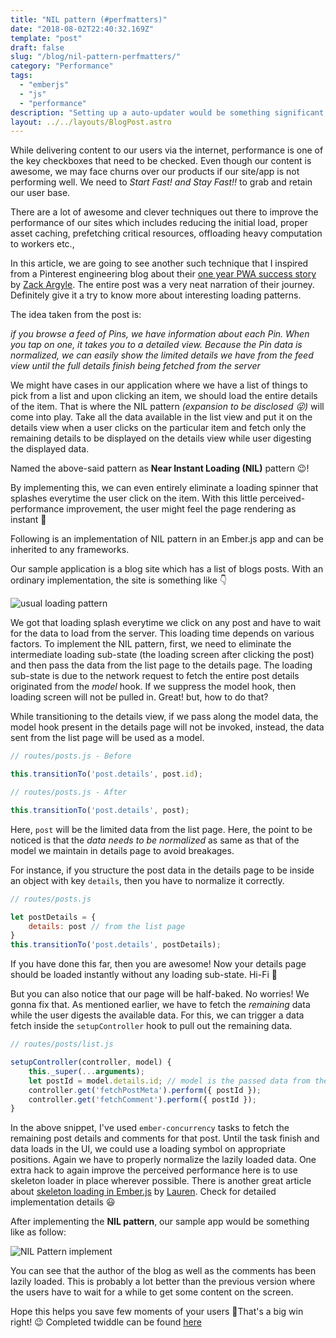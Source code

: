 ```yaml
---
title: "NIL pattern (#perfmatters)"
date: "2018-08-02T22:40:32.169Z"
template: "post"
draft: false
slug: "/blog/nil-pattern-perfmatters/"
category: "Performance"
tags:
  - "emberjs"
  - "js"
  - "performance"
description: "Setting up a auto-updater would be something significant in many case and this post is all about setting up a auto updater successfully!"
layout: ../../layouts/BlogPost.astro
---
```


While delivering content to our users via the internet, performance is one of the key checkboxes that need to be checked. Even though our content is awesome, we may face churns over our products if our site/app is not performing well. We need to *Start Fast! and Stay Fast!!* to grab and retain our user base.


There are a lot of awesome and clever techniques out there to improve the performance of our sites which includes reducing the initial load, proper asset caching, prefetching critical resources, offloading heavy computation to workers etc., 

In this article, we are going to see another such technique that I inspired from a Pinterest engineering blog about their [one year PWA success story](https://medium.com/@Pinterest_Engineering/a-one-year-pwa-retrospective-f4a2f4129e05) by [Zack Argyle](https://twitter.com/ZackArgyle). The entire post was a very neat narration of their journey. Definitely give it a try to know more about interesting loading patterns.

The idea taken from the post is:

*if you browse a feed of Pins, we have information about each Pin. When you tap on one, it takes you to a detailed view. Because the Pin data is normalized, we can easily show the limited details we have from the feed view until the full details finish being fetched from the server*

We might have cases in our application where we have a list of things to pick from a list and upon clicking an item, we should load the entire details of the item. That is where the NIL pattern _(expansion to be disclosed 😜)_ will come into play. Take all the data available in the list view and put it on the details view when a user clicks on the particular item and fetch only the remaining details to be displayed on the details view while user digesting the displayed data.

Named the above-said pattern as **Near Instant Loading (NIL)** pattern 😉!

By implementing this, we can even entirely eliminate a loading spinner that splashes everytime the user click on the item. With this little perceived-performance improvement, the user might feel the page rendering as instant 💪

Following is an implementation of NIL pattern in an Ember.js app and can be inherited to any frameworks.

Our sample application is a blog site which has a list of blogs posts. With an ordinary implementation, the site is something like 👇

![usual loading pattern](https://thepracticaldev.s3.amazonaws.com/i/q6rzlkdcbeh1m47hp252.gif)


We got that loading splash everytime we click on any post and have to wait for the data to load from the server. This loading time depends on various factors. To implement the NIL pattern, first, we need to eliminate the intermediate loading sub-state (the loading screen after clicking the post) and then pass the data from the list page to the details page. The loading sub-state is due to the network request to fetch the entire post details originated from the *model* hook. If we suppress the model hook, then loading screen will not be pulled in. Great! but, how to do that?

While transitioning to the details view, if we pass along the model data, the model hook present in the details page will not be invoked, instead, the data sent from the list page will be used as a model.

```js
// routes/posts.js - Before

this.transitionTo('post.details', post.id);
```  

```js
// routes/posts.js - After

this.transitionTo('post.details', post);
```  

Here, `post` will be the limited data from the list page. Here, the point to be noticed is that the _data needs to be normalized_ as same as that of the model we maintain in details page to avoid breakages.

For instance, if you structure the post data in the details page to be inside an object with key `details`, then you have to normalize it correctly.


```js
// routes/posts.js

let postDetails = {
    details: post // from the list page
}
this.transitionTo('post.details', postDetails);
```

If you have done this far, then you are awesome! Now your details page should be loaded instantly without any loading sub-state. Hi-Fi 🙌

But you can also notice that our page will be half-baked. No worries! We gonna fix that. As mentioned earlier, we have to fetch the *remaining* data while the user digests the available data. For this, we can trigger a data fetch inside the `setupController` hook to pull out the remaining data.


```js
// routes/posts/list.js

setupController(controller, model) {
    this._super(...arguments);
    let postId = model.details.id; // model is the passed data from the list
    controller.get('fetchPostMeta').perform({ postId });
    controller.get('fetchComment').perform({ postId });
}
```

In the above snippet, I've used `ember-concurrency` tasks to fetch the remaining post details and comments for that post. Until the task finish and data loads in the UI, we could use a loading symbol on appropriate positions. Again we have to properly normalize the lazily loaded data. One extra hack to again improve the perceived performance here is to use skeleton loader in place wherever possible. There is another great article about [skeleton loading in Ember.js](https://emberway.io/skeleton-screen-loading-in-ember-js-2f7ac2384d63) by [Lauren](https://twitter.com/sugarpirate_). Check for detailed implementation details 😃

After implementing the **NIL pattern**, our sample app would be something like as follow:

![NIL Pattern implement](https://thepracticaldev.s3.amazonaws.com/i/y16ayq8e561lklzud1gc.gif) 

You can see that the author of the blog as well as the comments has been lazily loaded. This is probably a lot better than the previous version where the users have to wait for a while to get some content on the screen.

Hope this helps you save few moments of your users 🙂That's a big win right! 😉 Completed twiddle can be found [here](https://ember-twiddle.com/ab964da9e161c5a7996b1677f3eb09c5?openFiles=templates.posts.details.hbs%2C&route=%2F1)
